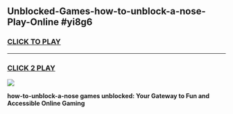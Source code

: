 
## Unblocked-Games-how-to-unblock-a-nose-Play-Online #yi8g6
<h3>
<a href="https://news.freeplayer.one?title=how-to-unblock-a-nose&ref=3">CLICK TO PLAY</a></h3>
<hr>

<h3>
<a href="https://news.freeplayer.one?title=how-to-unblock-a-nose&ref=3">CLICK 2 PLAY</a>
  
</h3>

<a href="https://news.freeplayer.one?title=how-to-unblock-a-nose&ref=3"><img src="https://clearcache.store/games.png"></a>


**how-to-unblock-a-nose games unblocked: Your Gateway to Fun and Accessible Online Gaming**
